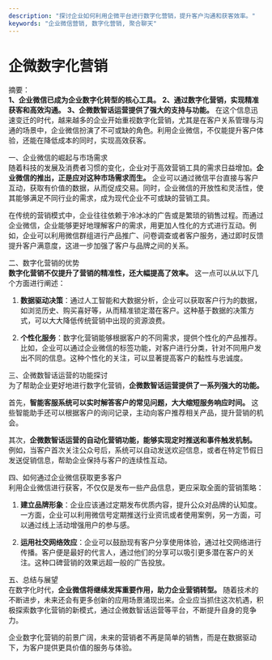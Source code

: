 ```yaml
---
description: "探讨企业如何利用企微平台进行数字化营销，提升客户沟通和获客效率。"
keywords: "企业微信营销, 数字化营销, 聚合聊天"
---
```

# 企微数字化营销

摘要：  
**1、企业微信已成为企业数字化转型的核心工具。** **2、通过数字化营销，实现精准获客和高效沟通。** **3、企微数智话运营提供了强大的支持与功能。** 在这个信息迅速变迁的时代，越来越多的企业开始重视数字化营销，尤其是在客户关系管理与沟通的场景中，企业微信扮演了不可或缺的角色。利用企业微信，不仅能提升客户体验，还能在降低成本的同时，实现高效获客。

一、企业微信的崛起与市场需求  
随着科技的发展及消费者习惯的变化，企业对于高效营销工具的需求日益增加。**企业微信的推出，正是应对这种市场需求而生。** 企业可以通过微信平台直接与客户互动，获取有价值的数据，从而促成交易。同时，企业微信的开放性和灵活性，使其能够满足不同行业的需求，成为现代企业不可或缺的营销工具。

在传统的营销模式中，企业往往依赖于冷冰冰的广告或是繁琐的销售过程。而通过企业微信，企业能够更好地理解客户的需求，用更加人性化的方式进行互动。例如，企业可以利用微信群组进行产品推广、问卷调查或者客户服务，通过即时反馈提升客户满意度，这进一步加强了客户与品牌之间的关系。

二、数字化营销的优势  
**数字化营销不仅提升了营销的精准性，还大幅提高了效率。** 这一点可以从以下几个方面进行阐述：

1. **数据驱动决策**：通过人工智能和大数据分析，企业可以获取客户行为的数据，如浏览历史、购买喜好等，从而精准锁定潜在客户。这种基于数据的决策方式，可以大大降低传统营销中出现的资源浪费。

2. **个性化服务**：数字化营销能够根据客户的不同需求，提供个性化的产品推荐。比如，企业可以通过企业微信的标签功能，对客户进行分类，针对不同用户发出不同的信息。这种个性化的关注，可以显著提高客户的黏性与忠诚度。

三、企微数智话运营的功能探讨  
为了帮助企业更好地进行数字化营销，**企微数智话运营提供了一系列强大的功能。** 

首先，**智能客服系统可以实时解答客户的常见问题，大大缩短服务响应时间。** 这些智能助手还可以根据客户的询问记录，主动向客户推荐相关产品，提升营销的机会。

其次，**企微数智话运营的自动化营销功能，能够实现定时推送和事件触发机制。** 例如，当客户首次关注公众号后，系统可以自动发送欢迎信息，或者在特定节假日发送促销信息，帮助企业保持与客户的连续性互动。

四、如何通过企业微信获取更多客户  
利用企业微信进行获客，不仅仅是发布一些产品信息，更应采取全面的营销策略：

1. **建立品牌形象**：企业应该通过定期发布优质内容，提升公众对品牌的认知度。一方面，企业可以利用微信号定期推送行业资讯或者使用案例，另一方面，可以通过线上活动增强用户的参与感。

2. **运用社交网络效应**：企业可以鼓励现有客户分享使用体验，通过社交网络进行传播。客户便是最好的代言人，通过他们的分享可以吸引更多潜在客户的关注。这种口碑营销的效果远超一般的广告投放。

五、总结与展望  
在数字化时代，**企业微信将继续发挥重要作用，助力企业营销转型。** 随着技术的不断进步，未来还会有更多创新的应用场景涌现出来。企业应当抓住这次机遇，积极探索数字化营销的新模式，通过企微数智话运营等平台，不断提升自身的竞争力。

企业数字化营销的前景广阔，未来的营销者不再是简单的销售，而是在数据驱动下，为客户提供更具价值的服务与体验。
